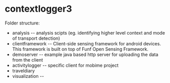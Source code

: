 contextlogger3
==============

Folder structure:
* analysis -- analysis scipts (eg. identifying higher level context and mode of transport detection)
* clientframework -- Client-side sensing framework for android devices. This framework is built on top of Funf Open Sensing Framework.
* demoserver -- example java based http server for uploading the data from the client
* activitylogger -- specific client for mobime project
* traveldiary
* visualization -- 
